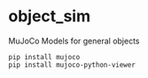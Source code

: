 # object_sim
MuJoCo Models for general objects

```
pip install mujoco
pip install mujoco-python-viewer
```
